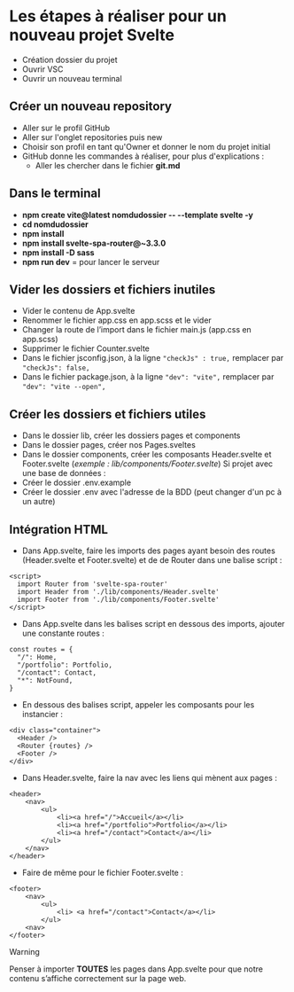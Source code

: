 # Les étapes à réaliser pour un nouveau projet Svelte

- Création dossier du projet
- Ouvrir VSC
- Ouvrir un nouveau terminal

## Créer un nouveau repository

- Aller sur le profil GitHub
- Aller sur l'onglet repositories puis new
- Choisir son profil en tant qu'Owner et donner le nom du projet initial
- GitHub donne les commandes à réaliser, pour plus d'explications :
  - Aller les chercher dans le fichier **git.md**

## Dans le terminal

- **npm create vite@latest nomdudossier -- --template svelte -y**
- **cd nomdudossier** 
- **npm install** 
- **npm install svelte-spa-router@~3.3.0**
- **npm install -D sass**
- **npm run dev** = pour lancer le serveur

## Vider les dossiers et fichiers inutiles

-	Vider le contenu de App.svelte
-	Renommer le fichier app.css en app.scss et le vider 
-	Changer la route de l’import dans le fichier main.js (app.css en app.scss)
-	Supprimer le fichier Counter.svelte
-	Dans le fichier jsconfig.json, à la ligne ```"checkJs" : true,``` remplacer par ```"checkJs": false,```
-	Dans le fichier package.json, à la ligne ```"dev": "vite",``` remplacer par ```"dev": "vite --open",```

## Créer les dossiers et fichiers utiles

- Dans le dossier lib, créer les dossiers pages et components
- Dans le dossier pages, créer nos Pages.sveltes
- Dans le dossier components, créer les composants Header.svelte et Footer.svelte (*exemple : lib/components/Footer.svelte*)
Si projet avec une base de données :
- Créer le dossier .env.example
- Créer le dossier .env avec l'adresse de la BDD (peut changer d'un pc à un autre)

## Intégration HTML

- Dans App.svelte, faire les imports des pages ayant besoin des routes (Header.svelte et Footer.svelte) et de de Router dans une balise script :
```
<script>
  import Router from 'svelte-spa-router'
  import Header from './lib/components/Header.svelte'
  import Footer from './lib/components/Footer.svelte'
</script>
```
- Dans App.svelte dans les balises script en dessous des imports, ajouter une constante routes :
```
const routes = {
  "/": Home,
  "/portfolio": Portfolio,
  "/contact": Contact,
  "*": NotFound,
}
```
- En dessous des balises script, appeler les composants pour les instancier :
```
<div class="container">
  <Header />
  <Router {routes} />
  <Footer />
</div>
```
- Dans Header.svelte, faire la nav avec les liens qui mènent aux pages :
```
<header>
    <nav>
        <ul>
            <li><a href="/">Accueil</a></li>
            <li><a href="/portfolio">Portfolio</a></li>
            <li><a href="/contact">Contact</a></li>
        </ul>
    </nav>
</header>
```
- Faire de même pour le fichier Footer.svelte :
```
<footer>
    <nav>
        <ul>
            <li> <a href="/contact">Contact</a></li>
        </ul>
    <nav>
</footer>
```

> [!WARNING]
> Penser à importer **TOUTES** les pages dans App.svelte pour que notre contenu s’affiche correctement sur la page web.
